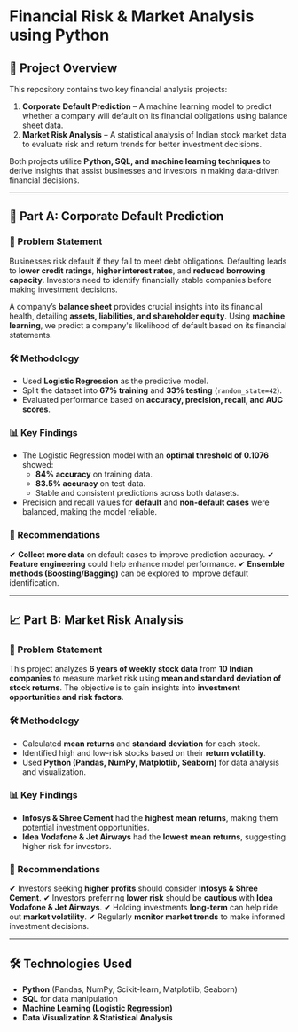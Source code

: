 # **Financial Risk & Market Analysis using Python**

## 📌 **Project Overview**
This repository contains two key financial analysis projects:

1. **Corporate Default Prediction** – A machine learning model to predict whether a company will default on its financial obligations using balance sheet data.
2. **Market Risk Analysis** – A statistical analysis of Indian stock market data to evaluate risk and return trends for better investment decisions.

Both projects utilize **Python, SQL, and machine learning techniques** to derive insights that assist businesses and investors in making data-driven financial decisions.

---

## 🏢 **Part A: Corporate Default Prediction**

### **📖 Problem Statement**
Businesses risk default if they fail to meet debt obligations. Defaulting leads to **lower credit ratings**, **higher interest rates**, and **reduced borrowing capacity**. Investors need to identify financially stable companies before making investment decisions.

A company’s **balance sheet** provides crucial insights into its financial health, detailing **assets, liabilities, and shareholder equity**. Using **machine learning**, we predict a company's likelihood of default based on its financial statements.

### **🛠 Methodology**
- Used **Logistic Regression** as the predictive model.
- Split the dataset into **67% training** and **33% testing** (`random_state=42`).
- Evaluated performance based on **accuracy, precision, recall, and AUC scores**.

### **📊 Key Findings**
- The Logistic Regression model with an **optimal threshold of 0.1076** showed:
  - **84% accuracy** on training data.
  - **83.5% accuracy** on test data.
  - Stable and consistent predictions across both datasets.
- Precision and recall values for **default** and **non-default cases** were balanced, making the model reliable.

### **📌 Recommendations**
✔ **Collect more data** on default cases to improve prediction accuracy.
✔ **Feature engineering** could help enhance model performance.
✔ **Ensemble methods (Boosting/Bagging)** can be explored to improve default identification.

---

## 📈 **Part B: Market Risk Analysis**

### **📖 Problem Statement**
This project analyzes **6 years of weekly stock data** from **10 Indian companies** to measure market risk using **mean and standard deviation of stock returns**. The objective is to gain insights into **investment opportunities and risk factors**.

### **🛠 Methodology**
- Calculated **mean returns** and **standard deviation** for each stock.
- Identified high and low-risk stocks based on their **return volatility**.
- Used **Python (Pandas, NumPy, Matplotlib, Seaborn)** for data analysis and visualization.

### **📊 Key Findings**
- **Infosys & Shree Cement** had the **highest mean returns**, making them potential investment opportunities.
- **Idea Vodafone & Jet Airways** had the **lowest mean returns**, suggesting higher risk for investors.

### **📌 Recommendations**
✔ Investors seeking **higher profits** should consider **Infosys & Shree Cement**.
✔ Investors preferring **lower risk** should be **cautious** with **Idea Vodafone & Jet Airways**.
✔ Holding investments **long-term** can help ride out **market volatility**.
✔ Regularly **monitor market trends** to make informed investment decisions.

---

## 🛠 **Technologies Used**
- **Python** (Pandas, NumPy, Scikit-learn, Matplotlib, Seaborn)
- **SQL** for data manipulation
- **Machine Learning (Logistic Regression)**
- **Data Visualization & Statistical Analysis**

